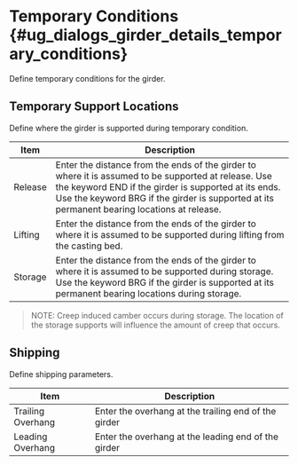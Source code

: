 Temporary Conditions {#ug_dialogs_girder_details_temporary_conditions}
==============================================
Define temporary conditions for the girder.

Temporary Support Locations
-----------------------------
Define where the girder is supported during temporary condition.

Item | Description
-----|-------------
Release | Enter the distance from the ends of the girder to where it is assumed to be supported at release. Use the keyword END if the girder is supported at its ends. Use the keyword BRG if the girder is supported at its permanent bearing locations at release.
Lifting | Enter the distance from the ends of the girder to where it is assumed to be supported during lifting from the casting bed.
Storage | Enter the distance from the ends of the girder to where it is assumed to be supported during storage. Use the keyword BRG if the girder is supported at its permanent bearing locations during storage.

> NOTE: Creep induced camber occurs during storage. The location of the storage supports will influence the amount of creep that occurs.

Shipping
----------
Define shipping parameters.

Item | Description
-----|---------------
Trailing Overhang | Enter the overhang at the trailing end of the girder
Leading Overhang | Enter the overhang at the leading end of the girder
